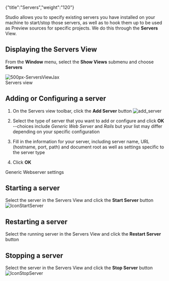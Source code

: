 {"title":"Servers","weight":"120"} 

Studio allows you to specify existing servers you have installed on your machine to start/stop those servers, as well as to hook them up to be used as Preview sources for specific projects. We do this through the **Servers** View.

## Displaying the Servers View

From the **Window** menu, select the **Show Views** submenu and choose **Servers**

![500px-ServersViewJax](/Images/appc/download/attachments/30083128/500px-ServersViewJax.png)  
Servers view

## Adding or Configuring a server

1.  On the Servers view toolbar, click the **Add Server** button ![add_server](/Images/appc/download/attachments/30083128/add_server.gif)
    
2.  Select the type of server that you want to add or configure and click **OK** --choices include _Generic Web Server_ and _Rails_ but your list may differ depending on your specific configuration
    
3.  Fill in the information for your server, including server name, URL (hostname, port, path) and document root as well as settings specific to the server type
    
4.  Click **OK**
    

Generic Webserver settings

## Starting a server

Select the server in the Servers View and click the **Start Server** button ![IconStartServer](/Images/appc/download/attachments/30083128/IconStartServer.png)

## Restarting a server

Select the running server in the Servers View and click the **Restart Server** button

## Stopping a server

Select the server in the Servers View and click the **Stop Server** button ![IconStopServer](/Images/appc/download/attachments/30083128/IconStopServer.png)